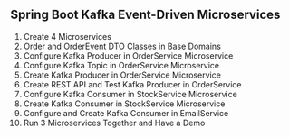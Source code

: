 ## Spring Boot Kafka Event-Driven Microservices
1. Create 4 Microservices
2. Order and OrderEvent DTO Classes in Base Domains
3. Configure Kafka Producer in OrderService Microservice
4. Configure Kafka Topic in OrderService Microservice
5. Create Kafka Producer in OrderService Microservice
6. Create REST API and Test Kafka Producer in OrderService
7. Configure Kafka Consumer in StockService Microservice
8. Create Kafka Consumer in StockService Microservice
9. Configure and Create Kafka Consumer in EmailService
10. Run 3 Microservices Together and Have a Demo